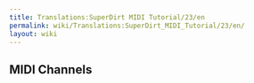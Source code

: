 ```yaml
---
title: Translations:SuperDirt MIDI Tutorial/23/en
permalink: wiki/Translations:SuperDirt_MIDI_Tutorial/23/en/
layout: wiki
---
```


## MIDI Channels
